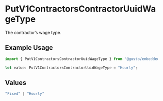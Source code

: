 # PutV1ContractorsContractorUuidWageType

The contractor’s wage type.


## Example Usage

```typescript
import { PutV1ContractorsContractorUuidWageType } from "@gusto/embedded-api/models/operations";

let value: PutV1ContractorsContractorUuidWageType = "Hourly";
```

## Values

```typescript
"Fixed" | "Hourly"
```